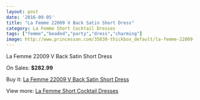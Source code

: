```yaml
---
layout: post
date: '2016-09-05'
title: "La Femme 22009 V Back Satin Short Dress"
category: La Femme Short Cocktail Dresses
tags: ["femme","beaded","party","dress","charming"]
image: http://www.princessan.com/35830-thickbox_default/la-femme-22009-v-back-satin-short-dress.jpg
---
```

La Femme 22009 V Back Satin Short Dress

On Sales: **$282.99**
<a href="https://www.princessan.com/en/16746-la-femme-22009-v-back-satin-short-dress.html"><amp-img layout="responsive" width="600" height="600" src="//www.princessan.com/35830-thickbox_default/la-femme-22009-v-back-satin-short-dress.jpg" alt="La Femme 22009 V Back Satin Short Dress 0" /></a>
<a href="https://www.princessan.com/en/16746-la-femme-22009-v-back-satin-short-dress.html"><amp-img layout="responsive" width="600" height="600" src="//www.princessan.com/35831-thickbox_default/la-femme-22009-v-back-satin-short-dress.jpg" alt="La Femme 22009 V Back Satin Short Dress 1" /></a>

Buy it: [La Femme 22009 V Back Satin Short Dress](https://www.princessan.com/en/16746-la-femme-22009-v-back-satin-short-dress.html "La Femme 22009 V Back Satin Short Dress")

View more: [La Femme Short Cocktail Dresses](https://www.princessan.com/en/140- "La Femme Short Cocktail Dresses")